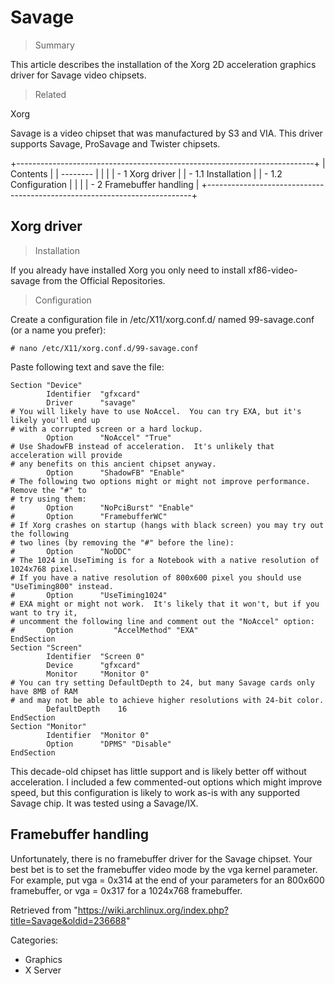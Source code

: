Savage
======

> Summary

This article describes the installation of the Xorg 2D acceleration
graphics driver for Savage video chipsets.

> Related

Xorg

Savage is a video chipset that was manufactured by S3 and VIA. This
driver supports Savage, ProSavage and Twister chipsets.

+--------------------------------------------------------------------------+
| Contents                                                                 |
| --------                                                                 |
|                                                                          |
| -   1 Xorg driver                                                        |
|     -   1.1 Installation                                                 |
|     -   1.2 Configuration                                                |
|                                                                          |
| -   2 Framebuffer handling                                               |
+--------------------------------------------------------------------------+

Xorg driver
-----------

> Installation

If you already have installed Xorg you only need to install
xf86-video-savage from the Official Repositories.

> Configuration

Create a configuration file in /etc/X11/xorg.conf.d/ named
99-savage.conf (or a name you prefer):

    # nano /etc/X11/xorg.conf.d/99-savage.conf

Paste following text and save the file:

    Section "Device"
            Identifier	"gfxcard"
            Driver		"savage"
    # You will likely have to use NoAccel.  You can try EXA, but it's likely you'll end up
    # with a corrupted screen or a hard lockup.
            Option		"NoAccel" "True"
    # Use ShadowFB instead of acceleration.  It's unlikely that acceleration will provide
    # any benefits on this ancient chipset anyway.
            Option		"ShadowFB" "Enable"
    # The following two options might or might not improve performance.  Remove the "#" to
    # try using them:
    #       Option		"NoPciBurst" "Enable"
    #       Option		"FramebufferWC"
    # If Xorg crashes on startup (hangs with black screen) you may try out the following 
    # two lines (by removing the "#" before the line):
    #       Option		"NoDDC"
    # The 1024 in UseTiming is for a Notebook with a native resolution of 1024x768 pixel.
    # If you have a native resolution of 800x600 pixel you should use "UseTiming800" instead.
    #       Option		"UseTiming1024"
    # EXA might or might not work.  It's likely that it won't, but if you want to try it,
    # uncomment the following line and comment out the "NoAccel" option:
    #       Option         "AccelMethod" "EXA"
    EndSection
    Section "Screen"
            Identifier	"Screen 0"
            Device		"gfxcard"
            Monitor		"Monitor 0"
    # You can try setting DefaultDepth to 24, but many Savage cards only have 8MB of RAM
    # and may not be able to achieve higher resolutions with 24-bit color.
            DefaultDepth	16
    EndSection
    Section "Monitor"
            Identifier	"Monitor 0"
            Option		"DPMS" "Disable"
    EndSection

This decade-old chipset has little support and is likely better off
without acceleration. I included a few commented-out options which might
improve speed, but this configuration is likely to work as-is with any
supported Savage chip. It was tested using a Savage/IX.

Framebuffer handling
--------------------

Unfortunately, there is no framebuffer driver for the Savage chipset.
Your best bet is to set the framebuffer video mode by the vga kernel
parameter. For example, put vga = 0x314 at the end of your parameters
for an 800x600 framebuffer, or vga = 0x317 for a 1024x768 framebuffer.

Retrieved from
"https://wiki.archlinux.org/index.php?title=Savage&oldid=236688"

Categories:

-   Graphics
-   X Server

